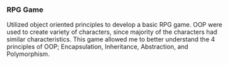 <h3> RPG Game </h3>
<p> Utilized object oriented principles to develop a basic RPG game. OOP were used to create variety of characters, since majority of the characters had similar characteristics. This game allowed me to better understand the 4 principles of OOP; Encapsulation, Inheritance, Abstraction, and Polymorphism. </p>